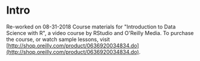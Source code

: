 Intro
=====
Re-worked on 08-31-2018
Course materials for "Introduction to Data Science with R", a video course by RStudio and O'Reilly Media. To purchase the course, or watch sample lessons, visit [http://shop.oreilly.com/product/0636920034834.do](http://shop.oreilly.com/product/0636920034834.do).
